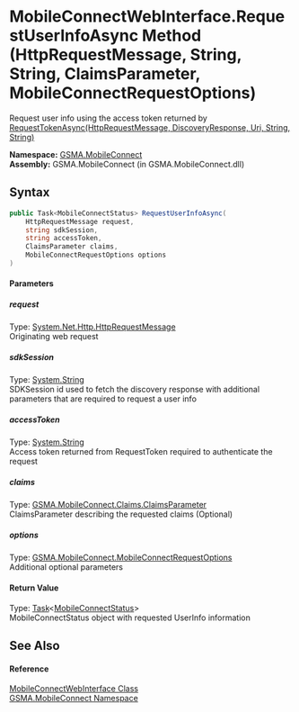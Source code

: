 MobileConnectWebInterface.RequestUserInfoAsync Method (HttpRequestMessage, String, String, ClaimsParameter, MobileConnectRequestOptions)
========================================================================================================================================
Request user info using the access token returned by [RequestTokenAsync(HttpRequestMessage, DiscoveryResponse, Uri, String, String)][1]

**Namespace:** [GSMA.MobileConnect][2]  
**Assembly:** GSMA.MobileConnect (in GSMA.MobileConnect.dll)

Syntax
------

```csharp
public Task<MobileConnectStatus> RequestUserInfoAsync(
	HttpRequestMessage request,
	string sdkSession,
	string accessToken,
	ClaimsParameter claims,
	MobileConnectRequestOptions options
)
```

#### Parameters

##### *request*
Type: [System.Net.Http.HttpRequestMessage][3]  
Originating web request

##### *sdkSession*
Type: [System.String][4]  
SDKSession id used to fetch the discovery response with additional parameters that are required to request a user info

##### *accessToken*
Type: [System.String][4]  
Access token returned from RequestToken required to authenticate the request

##### *claims*
Type: [GSMA.MobileConnect.Claims.ClaimsParameter][5]  
ClaimsParameter describing the requested claims (Optional)

##### *options*
Type: [GSMA.MobileConnect.MobileConnectRequestOptions][6]  
Additional optional parameters

#### Return Value
Type: [Task][7]&lt;[MobileConnectStatus][8]>  
MobileConnectStatus object with requested UserInfo information

See Also
--------

#### Reference
[MobileConnectWebInterface Class][9]  
[GSMA.MobileConnect Namespace][2]  

[1]: RequestTokenAsync.md
[2]: ../README.md
[3]: http://msdn.microsoft.com/en-us/library/hh159020
[4]: http://msdn.microsoft.com/en-us/library/s1wwdcbf
[5]: ../../GSMA.MobileConnect.Claims/ClaimsParameter/README.md
[6]: ../MobileConnectRequestOptions/README.md
[7]: http://msdn.microsoft.com/en-us/library/dd321424
[8]: ../MobileConnectStatus/README.md
[9]: README.md
[10]: ../../_icons/Help.png